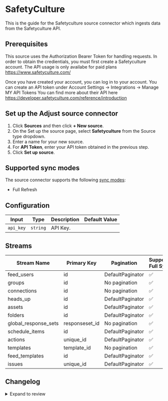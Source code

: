 # SafetyCulture

This is the guide for the Safetyculture source connector which ingests data from the Safetyculture API.

## Prerequisites

This source uses the Authorization Bearer Token for handling requests. In order to obtain the credientials, you must first create a Safetyculture account.
The API usage is only availabe for paid plans https://www.safetyculture.com/

Once you have created your account, you can log in to your account.
You can create an API token under Account Settings -> Integrations -> Manage MY API Tokens
You can find more about their API here https://developer.safetyculture.com/reference/introduction

## Set up the Adjust source connector

1. Click **Sources** and then click **+ New source**.
2. On the Set up the source page, select **Safetyculture** from the Source type dropdown.
3. Enter a name for your new source.
4. For **API Token**, enter your API token obtained in the previous step.
5. Click **Set up source**.

## Supported sync modes

The source connector supports the following [sync modes](https://docs.airbyte.com/cloud/core-concepts#connection-sync-modes):

- Full Refresh

## Configuration

| Input | Type | Description | Default Value |
|-------|------|-------------|---------------|
| `api_key` | `string` | API Key.  |  |

## Streams
| Stream Name | Primary Key | Pagination | Supports Full Sync | Supports Incremental |
|-------------|-------------|------------|---------------------|----------------------|
| feed_users | id | DefaultPaginator | ✅ |  ❌  |
| groups | id | No pagination | ✅ |  ❌  |
| connections | id | No pagination | ✅ |  ❌  |
| heads_up | id | DefaultPaginator | ✅ |  ❌  |
| assets | id | DefaultPaginator | ✅ |  ❌  |
| folders | id | DefaultPaginator | ✅ |  ❌  |
| global_response_sets | responseset_id | No pagination | ✅ |  ❌  |
| schedule_items | id | DefaultPaginator | ✅ |  ❌  |
| actions | unique_id | DefaultPaginator | ✅ |  ❌  |
| templates | template_id | No pagination | ✅ |  ❌  |
| feed_templates | id | DefaultPaginator | ✅ |  ❌  |
| issues | unique_id | DefaultPaginator | ✅ |  ❌  |

## Changelog

<details>
  <summary>Expand to review</summary>

| Version          | Date              | Pull Request | Subject        |
|------------------|-------------------|--------------|----------------|
| 0.0.18 | 2025-03-01 | [55007](https://github.com/airbytehq/airbyte/pull/55007) | Update dependencies |
| 0.0.17 | 2025-02-23 | [54593](https://github.com/airbytehq/airbyte/pull/54593) | Update dependencies |
| 0.0.16 | 2025-02-15 | [54007](https://github.com/airbytehq/airbyte/pull/54007) | Update dependencies |
| 0.0.15 | 2025-02-08 | [53511](https://github.com/airbytehq/airbyte/pull/53511) | Update dependencies |
| 0.0.14 | 2025-02-01 | [52988](https://github.com/airbytehq/airbyte/pull/52988) | Update dependencies |
| 0.0.13 | 2025-01-25 | [52492](https://github.com/airbytehq/airbyte/pull/52492) | Update dependencies |
| 0.0.12 | 2025-01-18 | [51875](https://github.com/airbytehq/airbyte/pull/51875) | Update dependencies |
| 0.0.11 | 2025-01-11 | [51362](https://github.com/airbytehq/airbyte/pull/51362) | Update dependencies |
| 0.0.10 | 2024-12-28 | [50674](https://github.com/airbytehq/airbyte/pull/50674) | Update dependencies |
| 0.0.9 | 2024-12-21 | [50297](https://github.com/airbytehq/airbyte/pull/50297) | Update dependencies |
| 0.0.8 | 2024-12-14 | [49669](https://github.com/airbytehq/airbyte/pull/49669) | Update dependencies |
| 0.0.7 | 2024-12-12 | [49358](https://github.com/airbytehq/airbyte/pull/49358) | Update dependencies |
| 0.0.6 | 2024-12-11 | [49086](https://github.com/airbytehq/airbyte/pull/49086) | Starting with this version, the Docker image is now rootless. Please note that this and future versions will not be compatible with Airbyte versions earlier than 0.64 |
| 0.0.5 | 2024-11-05 | [48362](https://github.com/airbytehq/airbyte/pull/48362) | Revert to source-declarative-manifest v5.17.0 |
| 0.0.4 | 2024-11-05 | [48325](https://github.com/airbytehq/airbyte/pull/48325) | Update dependencies |
| 0.0.3 | 2024-10-29 | [47839](https://github.com/airbytehq/airbyte/pull/47839) | Update dependencies |
| 0.0.2 | 2024-10-28 | [47586](https://github.com/airbytehq/airbyte/pull/47586) | Update dependencies |
| 0.0.1 | 2024-10-04 | | Initial release by [@aazam-gh](https://github.com/aazam-gh) via Connector Builder |

</details>
